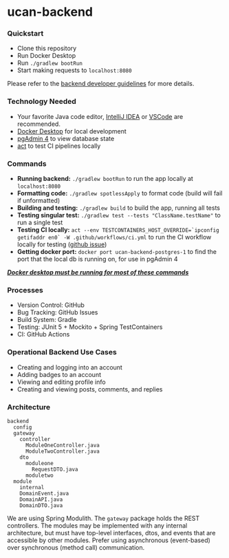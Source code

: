 # ucan-backend

### Quickstart
- Clone this repository
- Run Docker Desktop
- Run `./gradlew bootRun`
- Start making requests to `localhost:8080`

Please refer to the [backend developer guidelines](https://github.com/ucan-app/ucan-backend/blob/main/backend-developer-guidelines.md) for more details.

### Technology Needed
- Your favorite Java code editor, [IntelliJ IDEA](https://www.jetbrains.com/idea/download/) or [VSCode](https://code.visualstudio.com/download) are recommended.
- [Docker Desktop](https://docs.docker.com/get-started/introduction/get-docker-desktop/) for local development
- [pgAdmin 4](https://www.pgadmin.org/download/) to view database state
- [act](https://github.com/nektos/act) to test CI pipelines locally

### Commands
- **Running backend:** `./gradlew bootRun` to run the app locally at `localhost:8080`
- **Formatting code:** `./gradlew spotlessApply` to format code (build will fail if unformatted)
- **Building and testing:** `./gradlew build` to build the app, running all tests
- **Testing singular test:** `./gradlew test --tests "ClassName.testName"` to run a single test
- **Testing CI locally:** ```act --env TESTCONTAINERS_HOST_OVERRIDE=`ipconfig getifaddr en0` -W .github/workflows/ci.yml``` to run the CI workflow locally for testing ([github issue](https://github.com/nektos/act/issues/501))
- **Getting docker port:** `docker port ucan-backend-postgres-1` to find the port that the local db is running on, for use in pgAdmin 4

<ins>***Docker desktop must be running for most of these commands***</ins>

### Processes
- Version Control: GitHub
- Bug Tracking: GitHub Issues
- Build System: Gradle
- Testing: JUnit 5 + Mockito + Spring TestContainers
- CI: GitHub Actions

### Operational Backend Use Cases
- Creating and logging into an account
- Adding badges to an account
- Viewing and editing profile info
- Creating and viewing posts, comments, and replies

### Architecture
```
backend
  config
  gateway
    controller
      ModuleOneController.java
      ModuleTwoController.java
    dto
      moduleone
        RequestDTO.java
      moduletwo
  module
    internal
    DomainEvent.java
    DomainAPI.java
    DomainDTO.java
```

We are using Spring Modulith. The `gateway` package holds the REST controllers. The modules may be implemented with any internal architecture, but must have top-level interfaces, dtos, and events that are accessible by other modules. Prefer using asynchronous (event-based) over synchronous (method call) communication.

